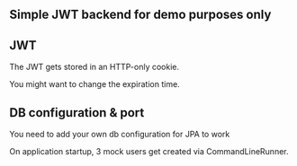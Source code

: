 ## Simple JWT backend for demo purposes only


## JWT
The JWT gets stored in an HTTP-only cookie.

You might want to change the expiration time.




## DB configuration & port

You need to add your own db configuration for JPA to work

On application startup, 3 mock users get created via CommandLineRunner.




